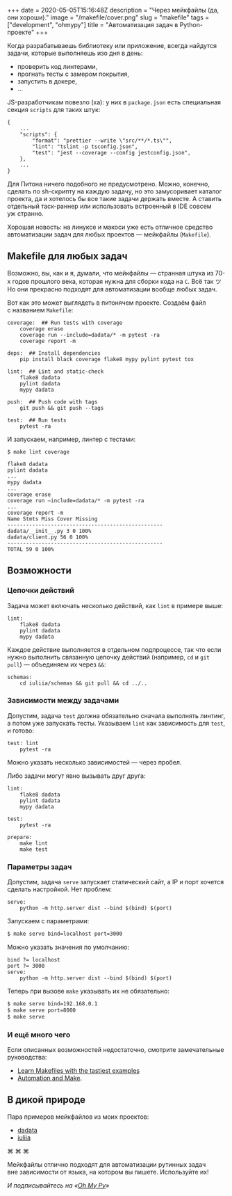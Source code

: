 +++
date = 2020-05-05T15:16:48Z
description = "Через мейкфайлы (да, они хороши)."
image = "/makefile/cover.png"
slug = "makefile"
tags = ["development", "ohmypy"]
title = "Автоматизация задач в Python-проекте"
+++

Когда разрабатываешь библиотеку или приложение, всегда найдутся задачи, которые выполняешь изо дня в день:

- проверить код линтерами,
- прогнать тесты с замером покрытия,
- запустить в докере,
- ...

JS-разработчикам повезло (ха): у них в `package.json` есть специальная секция `scripts` для таких штук:

```
{
    ...
    "scripts": {
        "format": "prettier --write \"src/**/*.ts\"",
        "lint": "tslint -p tsconfig.json",
        "test": "jest --coverage --config jestconfig.json",
    },
    ...
}
```

Для Питона ничего подобного не предусмотрено. Можно, конечно, сделать по sh-скрипту на каждую задачу, но это замусоривает каталог проекта, да и хотелось бы все такие задачи держать вместе. А ставить отдельный таск-раннер или использовать встроенный в IDE совсем уж странно.

Хорошая новость: на линуксе и макоси уже есть отличное средство автоматизации задач для любых проектов — мейкфайлы (`Makefile`).

## Makefile для любых задач

Возможно, вы, как и я, думали, что мейкфайлы — странная штука из 70-х годов прошлого века, которая нужна для сборки кода на `C`. Всё так ツ Но они прекрасно подходят для автоматизации вообще любых задач.

Вот как это может выглядеть в питонячем проекте. Создаём файл с названием `Makefile`:

```
coverage:  ## Run tests with coverage
	coverage erase
	coverage run --include=dadata/* -m pytest -ra
	coverage report -m

deps:  ## Install dependencies
	pip install black coverage flake8 mypy pylint pytest tox

lint:  ## Lint and static-check
	flake8 dadata
	pylint dadata
	mypy dadata

push:  ## Push code with tags
	git push && git push --tags

test:  ## Run tests
	pytest -ra
```

И запускаем, например, линтер с тестами:

```
$ make lint coverage

flake8 dadata
pylint dadata
...
mypy dadata
...
coverage erase
coverage run —include=dadata/* -m pytest -ra
...
coverage report -m
Name Stmts Miss Cover Missing
--------------------------------------------------
dadata/__init__.py 3 0 100%
dadata/client.py 56 0 100%
--------------------------------------------------
TOTAL 59 0 100%
```

## Возможности

### Цепочки действий

Задача может включать несколько действий, как `lint` в примере выше:

```
lint:
	flake8 dadata
	pylint dadata
	mypy dadata
```

Каждое действие выполняется в отдельном подпроцессе, так что если нужно выполнить связанную цепочку действий (например, `cd` и `git pull`) — объединяем их через `&&`:

```
schemas:
	cd iuliia/schemas && git pull && cd ../..
```

### Зависимости между задачами

Допустим, задача `test` должна обязательно сначала выполнять линтинг, а потом уже запускать тесты. Указываем `lint` как зависимость для `test`, и готово:

```
test: lint
	pytest -ra
```

Можно указать несколько зависимостей — через пробел.

Либо задачи могут явно вызывать друг друга:

```
lint:
	flake8 dadata
	pylint dadata
	mypy dadata

test:
	pytest -ra

prepare:
	make lint
	make test
```

### Параметры задач

Допустим, задача `serve` запускает статический сайт, а IP и порт хочется сделать настройкой. Нет проблем:

```
serve:
	python -m http.server dist --bind $(bind) $(port)
```

Запускаем с параметрами:

```bash
$ make serve bind=localhost port=3000
```

Можно указать значения по умолчанию:

```
bind ?= localhost
port ?= 3000
serve:
	python -m http.server dist --bind $(bind) $(port)
```

Теперь при вызове `make` указывать их не обязательно:

```bash
$ make serve bind=192.168.0.1
$ make serve port=8000
$ make serve
```


### И ещё много чего

Если описанных возможностей недостаточно, смотрите замечательные руководства:

- [Learn Makefiles with the tastiest examples](https://makefiletutorial.com)
- [Automation and Make](https://swcarpentry.github.io/make-novice/reference.html).

## В дикой природе

Пара примеров мейкфайлов из моих проектов:

- [dadata](https://github.com/nalgeon/dadata-py/blob/master/Makefile)
- [iuliia](https://github.com/nalgeon/iuliia-py/blob/master/Makefile)

<p class="align-center">⌘&nbsp;⌘&nbsp;⌘</p>

Мейкфайлы отлично подходят для автоматизации рутинных задач вне зависимости от языка, на котором вы пишете. Используйте их!

<div class="row">
<div class="col-xs-12 col-sm-10 col-md-8"><p><em>И подписывайтесь на <span class="nowrap"><i class="fas fa-kiwi-bird"></i> «<a href="https://t.me/ohmypy">Oh My Py</a>»</span></em></p></div>
</div>



